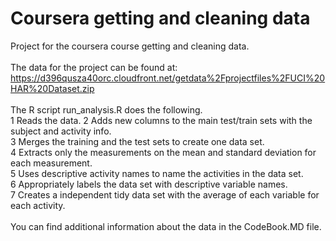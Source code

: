 # Coursera getting and cleaning data <br />
Project for the coursera course getting and cleaning data. <br />
<br />
The data for the project can be found at:<br />
https://d396qusza40orc.cloudfront.net/getdata%2Fprojectfiles%2FUCI%20HAR%20Dataset.zip<br />
<br />
The R script run_analysis.R does the following.<br />
1 Reads the data.
2 Adds new columns to the main test/train sets with the subject and activity info. <br />
3 Merges the training and the test sets to create one data set.<br />
4 Extracts only the measurements on the mean and standard deviation for each measurement.<br />
5 Uses descriptive activity names to name the activities in the data set.<br />
6 Appropriately labels the data set with descriptive variable names.<br />
7 Creates a independent tidy data set with the average of each variable for each activity.<br />
<br />
You can find additional information about the data in the CodeBook.MD file.
